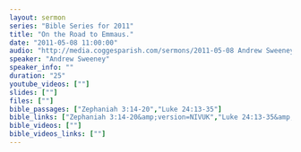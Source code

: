 ```yaml
---
layout: sermon
series: "Bible Series for 2011"
title: "On the Road to Emmaus."
date: "2011-05-08 11:00:00"
audio: "http://media.coggesparish.com/sermons/2011-05-08 Andrew Sweeney.mp3"
speaker: "Andrew Sweeney"
speaker_info: ""
duration: "25"
youtube_videos: [""]
slides: [""]
files: [""]
bible_passages: ["Zephaniah 3:14-20","Luke 24:13-35"]
bible_links: ["Zephaniah 3:14-20&amp;version=NIVUK","Luke 24:13-35&amp;version=NIVUK"]
bible_videos: [""]
bible_videos_links: [""]
---
```

